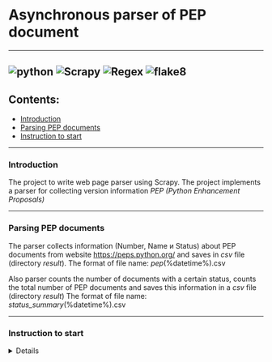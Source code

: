 # Asynchronous parser of PEP document 

---
![python](https://img.shields.io/badge/Python-3.9.0-green)
![Scrapy](https://img.shields.io/badge/Scrapy-2.5.1-green)
![Regex](https://img.shields.io/badge/Regex-grey)
![flake8](https://img.shields.io/badge/flake8-4.0.1-green)
---
## Contents:
- [Introduction](#introduction)
- [Parsing PEP documents](#parsing-pep-documents)
- [Instruction to start](#instruction-to-start)

---
### <anchor>Introduction</anchor>
The project to write web page parser using Scrapy.
The project implements a parser for collecting version
information _PEP (Python Enhancement Proposals)_

----
### <anchor>Parsing PEP documents</anchor>
The parser collects information (Number, Name и Status) about
PEP documents from website https://peps.python.org/ and
saves in _csv_ file (directory _result_).
The format of file name: _pep_(%datetime%).csv

Also parser counts the number of documents with a certain status,
counts the total number of PEP documents and
saves this information in a _csv_ file (directory _result_)
The format of file name: _status_summary_(%datetime%).csv

----
### <anchor>Instruction to start</anchor>
<details>

1. Clone the repository to the local machine
`git clone git@github.com:Andrey-Kugubaev/scrapy_parser_pep.git`
2. Install and activate the virtual environment
`python -m venv venv` or `python3 -m venv venv`,
then `source venv/Scripts/activate` or `source venv/bin/activate`
3. Install Dependencies `pip install -r requirements.txt`
4. Run parsers `scrapy crawl pep`

</details>